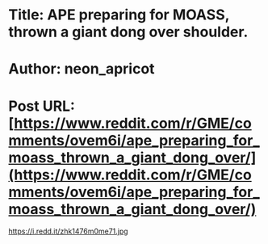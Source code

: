 # Title: APE preparing for MOASS, thrown a giant dong over shoulder.
# Author: neon_apricot
# Post URL: [https://www.reddit.com/r/GME/comments/ovem6i/ape_preparing_for_moass_thrown_a_giant_dong_over/](https://www.reddit.com/r/GME/comments/ovem6i/ape_preparing_for_moass_thrown_a_giant_dong_over/)


https://i.redd.it/zhk1476m0me71.jpg